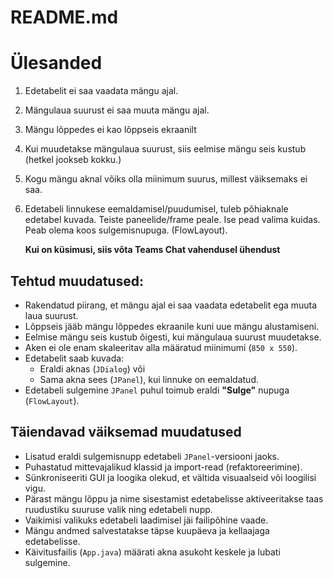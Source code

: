 # README.md

# Ülesanded

1. Edetabelit ei saa vaadata mängu ajal.
2. Mängulaua suurust ei saa muuta mängu ajal. 
3. Mängu lõppedes ei kao lõppseis ekraanilt 
4. Kui muudetakse mängulaua suurust, siis eelmise mängu seis kustub (hetkel jookseb kokku.)
5. Kogu mängu aknal võiks olla miinimum suurus, millest väiksemaks ei saa.
6. Edetabeli linnukese eemaldamisel/puudumisel, tuleb põhiaknale edetabel kuvada. 
Teiste paneelide/frame peale. Ise pead valima kuidas. Peab olema koos sulgemisnupuga. (FlowLayout).


    **Kui on küsimusi, siis võta Teams Chat vahendusel ühendust**

## Tehtud muudatused:
- Rakendatud piirang, et mängu ajal ei saa vaadata edetabelit ega muuta laua suurust.
- Lõppseis jääb mängu lõppedes ekraanile kuni uue mängu alustamiseni.
- Eelmise mängu seis kustub õigesti, kui mängulaua suurust muudetakse.
- Aken ei ole enam skaleeritav alla määratud miinimumi (`850 x 550`).
- Edetabelit saab kuvada:
  - Eraldi aknas (`JDialog`) või
  - Sama akna sees (`JPanel`), kui linnuke on eemaldatud.
- Edetabeli sulgemine `JPanel` puhul toimub eraldi **"Sulge"** nupuga (`FlowLayout`).

## Täiendavad väiksemad muudatused

- Lisatud eraldi sulgemisnupp edetabeli `JPanel`-versiooni jaoks.
- Puhastatud mittevajalikud klassid ja import-read (refaktoreerimine).
- Sünkroniseeriti GUI ja loogika olekud, et vältida visuaalseid või loogilisi vigu.
- Pärast mängu lõppu ja nime sisestamist edetabelisse aktiveeritakse taas ruudustiku suuruse valik ning edetabeli nupp.
- Vaikimisi valikuks edetabeli laadimisel jäi failipõhine vaade.
- Mängu andmed salvestatakse täpse kuupäeva ja kellaajaga edetabelisse.
- Käivitusfailis (`App.java`) määrati akna asukoht keskele ja lubati sulgemine.